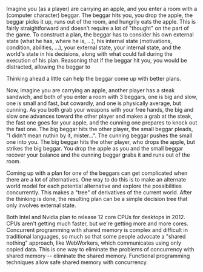 Imagine you (as a player) are carrying an apple, and you enter a room with a (computer character) beggar.  The beggar hits you, you drop the apple, the beggar picks it up, runs out of the room, and hungrily eats the apple.  This is fairly straightforward and doesn't require a lot of "thought" on the part of the game.  To construct a plan, the beggar has to consider his own external state (what he has, where he is, ...), his internal state (motivations, condition, abilities, ...), your external state, your internal state, and the world's state in his decisions, along with what could fail during the execution of his plan.  Reasoning that if the beggar hit you, you would be distracted, allowing the beggar to 

Thinking ahead a little can help the beggar come up with better plans.

Now, imagine you are carrying an apple, another player has a steak sandwich, and both of you enter a room with 3 beggars, one is big and slow, one is small and fast, but cowardly, and one is physically average, but cunning.  As you both grab your weapons with your free hands, the big and slow one advances toward the other player and makes a grab at the steak, the fast one goes for your apple, and the cunning one prepares to knock out the fast one.  The big beggar hits the other player, the small beggar pleads, "I didn't mean nuthin by it, mister...".  The cunning beggar pushes the small one into you.  The big beggar hits the other player, who drops the apple, but strikes the big beggar.  You drop the apple as you and the small beggar recover your balance and the cunning beggar grabs it and runs out of the room.

Coming up with a plan for one of the beggars can get complicated when there are a lot of alternatives.  One way to do this is to make an alternate world model for each potential alternative and explore the possibilities concurrently.  This makes a "tree" of derivatives of the current world.  After the thinking is done, the resulting plan can be a simple decision tree that only involves external state.

Both Intel and Nvidia plan to release 12 core CPUs for desktops in 2012.  CPUs aren't getting much faster, but we're getting more and more cores.  Concurrent programming with shared memory is complex and difficult in traditional languages, so much so that some people advocate a "shared nothing" approach, like WebWorkers, which communicates using only copied data.  This is one way to eliminate the problems of concurrency with shared memory -- eliminate the shared memory.  Functional programming techniques allow safe shared memory with concurrency.
